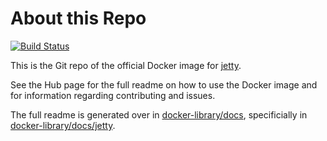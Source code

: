 # About this Repo

[![Build Status](https://travis-ci.org/appropriate/docker-jetty.svg?branch=master)](https://travis-ci.org/appropriate/docker-jetty)

This is the Git repo of the official Docker image for [jetty](https://registry.hub.docker.com/_/jetty/). 

See the Hub page for the full readme on how to use the Docker image and for information regarding contributing and issues.

The full readme is generated over in [docker-library/docs](https://github.com/docker-library/docs),
specificially in [docker-library/docs/jetty](https://github.com/docker-library/docs/tree/master/jetty).

